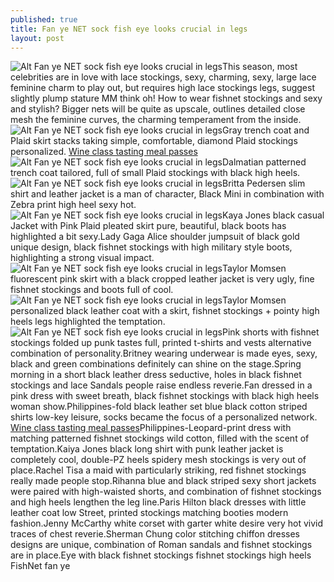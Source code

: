 ```yaml
---
published: true
title: Fan ye NET sock fish eye looks crucial in legs
layout: post
---
```

![Alt Fan ye NET sock fish eye looks crucial in legs](https://c2.staticflickr.com/2/1445/25973214881_20d502cc7f_z.jpg)This season, most celebrities are in love with lace stockings, sexy, charming, sexy, large lace feminine charm to play out, but requires high lace stockings legs, suggest slightly plump stature MM think oh! How to wear fishnet stockings and sexy and stylish? Bigger nets will be quite as upscale, outlines detailed close mesh the feminine curves, the charming temperament from the inside.![Alt Fan ye NET sock fish eye looks crucial in legs](https://c2.staticflickr.com/2/1606/25437070783_fb71fe2acf_z.jpg)Gray trench coat and Plaid skirt stacks taking simple, comfortable, diamond Plaid stockings personalized. [Wine class tasting meal passes](http://www.focalstyle.com/2016/01/28/wine-class-tasting-meal-passes/)![Alt Fan ye NET sock fish eye looks crucial in legs](https://c2.staticflickr.com/2/1458/25766751190_cd39219a71_z.jpg)Dalmatian patterned trench coat tailored, full of small Plaid stockings with black high heels.![Alt Fan ye NET sock fish eye looks crucial in legs](https://c2.staticflickr.com/2/1503/25434840994_f44f11de84_z.jpg)Britta Pedersen slim shirt and leather jacket is a man of character, Black Mini in combination with Zebra print high heel sexy hot.![Alt Fan ye NET sock fish eye looks crucial in legs](https://c2.staticflickr.com/2/1643/25947078482_35341f7906_z.jpg)Kaya Jones black casual Jacket with Pink Plaid pleated skirt pure, beautiful, black boots has highlighted a bit sexy.Lady Gaga Alice shoulder jumpsuit of black gold unique design, black fishnet stockings with high military style boots, highlighting a strong visual impact.![Alt Fan ye NET sock fish eye looks crucial in legs](https://c2.staticflickr.com/2/1652/25434860704_7b5f0d06e5_z.jpg)Taylor Momsen fluorescent pink skirt with a black cropped leather jacket is very ugly, fine fishnet stockings and boots full of cool.![Alt Fan ye NET sock fish eye looks crucial in legs](https://c2.staticflickr.com/2/1656/25947097932_813a95fbb9_z.jpg)Taylor Momsen personalized black leather coat with a skirt, fishnet stockings + pointy high heels legs highlighted the temptation.![Alt Fan ye NET sock fish eye looks crucial in legs](https://c2.staticflickr.com/2/1619/25437110783_7f9b88d220_z.jpg)Pink shorts with fishnet stockings folded up punk tastes full, printed t-shirts and vests alternative combination of personality.Britney wearing underwear is made eyes, sexy, black and green combinations definitely can shine on the stage.Spring morning in a short black leather dress seductive, holes in black fishnet stockings and lace Sandals people raise endless reverie.Fan dressed in a pink dress with sweet breath, black fishnet stockings with black high heels woman show.Philippines-fold black leather set blue black cotton striped shirts low-key leisure, socks became the focus of a personalized network. [Wine class tasting meal passes](http://www.focalstyle.com/2016/01/28/wine-class-tasting-meal-passes/)Philippines-Leopard-print dress with matching patterned fishnet stockings wild cotton, filled with the scent of temptation.Kaiya Jones black long shirt with punk leather jacket is completely cool, double-PZ heels spidery mesh stockings is very out of place.Rachel Tisa a maid with particularly striking, red fishnet stockings really made people stop.Rihanna blue and black striped sexy short jackets were paired with high-waisted shorts, and combination of fishnet stockings and high heels lengthen the leg line.Paris Hilton black dresses with little leather coat low Street, printed stockings matching booties modern fashion.Jenny McCarthy white corset with garter white desire very hot vivid traces of chest reverie.Sherman Chung color stitching chiffon dresses designs are unique, combination of Roman sandals and fishnet stockings are in place.Eye with black fishnet stockings fishnet stockings high heels FishNet fan ye